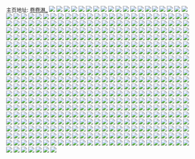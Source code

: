 主页地址: [卷卷淋_](https://weibo.com/u/6490349976) 
![](https://wx4.sinaimg.cn/mw2000/0075eQw8ly1gm07zlv40dj30u00u0487.jpg) 
![](https://wx4.sinaimg.cn/mw2000/0075eQw8ly1gm07zmmxksj30u00u0ajd.jpg) 
![](https://wx4.sinaimg.cn/mw2000/0075eQw8ly1gm07zjwvaoj30u00u0k1o.jpg) 
![](https://wx4.sinaimg.cn/mw2000/0075eQw8ly1gm07zmvyc9j30u00u0do7.jpg) 
![](https://wx4.sinaimg.cn/mw2000/0075eQw8ly1glyb7xv4g9j30u0140wto.jpg) 
![](https://wx4.sinaimg.cn/mw2000/0075eQw8ly1glyb834u6uj30u0140tnz.jpg) 
![](https://wx4.sinaimg.cn/mw2000/0075eQw8ly1glybigm0orj30u013y7h2.jpg) 
![](https://wx4.sinaimg.cn/mw2000/0075eQw8ly1glybichwh3j30u013y4bd.jpg) 
![](https://wx4.sinaimg.cn/mw2000/0075eQw8ly1glwynaid3cj30u01h04d8.jpg) 
![](https://wx4.sinaimg.cn/mw2000/0075eQw8ly1glwynau9odj30u01gwal7.jpg) 
![](https://wx4.sinaimg.cn/mw2000/0075eQw8ly1glwtjjtkjwj30u00u0qez.jpg) 
![](https://wx4.sinaimg.cn/mw2000/0075eQw8ly1glwtjkd6qqj30u00u0gxp.jpg) 
![](https://wx4.sinaimg.cn/mw2000/0075eQw8ly1glwtjj0u6lj30u00u0wr7.jpg) 
![](https://wx4.sinaimg.cn/mw2000/0075eQw8ly1glwtjl5ys7j30u00u0dre.jpg) 
![](https://wx4.sinaimg.cn/mw2000/0075eQw8ly1glwtjlrfpqj30u00u0tkr.jpg) 
![](https://wx4.sinaimg.cn/mw2000/0075eQw8ly1glwtjmemomj30u00u0k3j.jpg) 
![](https://wx4.sinaimg.cn/mw2000/0075eQw8ly1glwtjn0qgbj30u00u07g6.jpg) 
![](https://wx4.sinaimg.cn/mw2000/0075eQw8ly1glwtjnofexj30u00u07h8.jpg) 
![](https://wx4.sinaimg.cn/mw2000/0075eQw8ly1glwtjo9zshj30u00u0am2.jpg) 
![](https://wx4.sinaimg.cn/mw2000/0075eQw8ly1glvch0e24aj30u10u0tjs.jpg) 
![](https://wx4.sinaimg.cn/mw2000/0075eQw8ly1glpski9wjgj30u014049v.jpg) 
![](https://wx4.sinaimg.cn/mw2000/0075eQw8ly1glpskioe4zj30u0140qeo.jpg) 
![](https://wx4.sinaimg.cn/mw2000/0075eQw8ly1glpskj0c52j30u0140gx6.jpg) 
![](https://wx4.sinaimg.cn/mw2000/0075eQw8ly1glpskk2w3lj31400u0k5i.jpg) 
![](https://wx4.sinaimg.cn/mw2000/0075eQw8ly1glpskkgs6zj31400u0tm3.jpg) 
![](https://wx4.sinaimg.cn/mw2000/0075eQw8ly1glpskkspo1j31400u0n99.jpg) 
![](https://wx4.sinaimg.cn/mw2000/0075eQw8ly1glpskje1a3j30u0140aoi.jpg) 
![](https://wx4.sinaimg.cn/mw2000/0075eQw8ly1glpskjqqzuj30u0140dqy.jpg) 
![](https://wx4.sinaimg.cn/mw2000/0075eQw8ly1glpskhyoa9j30u0140gvt.jpg) 
![](https://wx4.sinaimg.cn/mw2000/0075eQw8ly1glodsc5udmj30u00u0k01.jpg) 
![](https://wx4.sinaimg.cn/mw2000/0075eQw8ly1glodscza11j30u00u0gua.jpg) 
![](https://wx4.sinaimg.cn/mw2000/0075eQw8ly1glodsdhfa0j30u00u0tic.jpg) 
![](https://wx4.sinaimg.cn/mw2000/0075eQw8ly1glodsdzckoj30u00u07fb.jpg) 
![](https://wx4.sinaimg.cn/mw2000/0075eQw8ly1glod227nqmj30u00u012p.jpg) 
![](https://wx4.sinaimg.cn/mw2000/0075eQw8ly1glod218okzj30u0140qgs.jpg) 
![](https://wx4.sinaimg.cn/mw2000/0075eQw8ly1glod24cz0qj30u01407g4.jpg) 
![](https://wx4.sinaimg.cn/mw2000/0075eQw8ly1glod25sb1aj30u01404c8.jpg) 
![](https://wx4.sinaimg.cn/mw2000/0075eQw8ly1glmevih18uj30u00u0do2.jpg) 
![](https://wx4.sinaimg.cn/mw2000/0075eQw8ly1glmeviuu8aj30u00u0jyg.jpg) 
![](https://wx4.sinaimg.cn/mw2000/0075eQw8ly1glmevj8j72j30u00u0n40.jpg) 
![](https://wx4.sinaimg.cn/mw2000/0075eQw8ly1glmqy5gsjij30u00u0dro.jpg) 
![](https://wx4.sinaimg.cn/mw2000/0075eQw8ly1glmqy5zh0fj30u00u0tkr.jpg) 
![](https://wx4.sinaimg.cn/mw2000/0075eQw8ly1glmqy6fwtej30u00u0n9p.jpg) 
![](https://wx4.sinaimg.cn/mw2000/0075eQw8ly1glmevi1bswj30u00u0jyk.jpg) 
![](https://wx4.sinaimg.cn/mw2000/0075eQw8ly1glmevlzcu6j30u00u0tjh.jpg) 
![](https://wx4.sinaimg.cn/mw2000/0075eQw8ly1glmevlgqnfj30u00u0gvu.jpg) 
![](https://wx4.sinaimg.cn/mw2000/0075eQw8ly1gllhk0nb6sj30u01arai6.jpg) 
![](https://wx4.sinaimg.cn/mw2000/0075eQw8ly1gllhk04o85j30u01fr45g.jpg) 
![](https://wx4.sinaimg.cn/mw2000/0075eQw8ly1glj45pklm2j30u00u0gxq.jpg) 
![](https://wx4.sinaimg.cn/mw2000/0075eQw8ly1glj45z822qj30u00u0am9.jpg) 
![](https://wx4.sinaimg.cn/mw2000/0075eQw8ly1glj4673b85j30u00u0tln.jpg) 
![](https://wx4.sinaimg.cn/mw2000/0075eQw8ly1glj46fxl2yj30u00u0tku.jpg) 
![](https://wx4.sinaimg.cn/mw2000/0075eQw8ly1glj45incroj30u00u0k2m.jpg) 
![](https://wx4.sinaimg.cn/mw2000/0075eQw8ly1glj46oh5zij30u00u015j.jpg) 
![](https://wx4.sinaimg.cn/mw2000/0075eQw8ly1glfjoht8w9j30u00u0k12.jpg) 
![](https://wx4.sinaimg.cn/mw2000/0075eQw8ly1glfjoi666ej30u00u0thi.jpg) 
![](https://wx4.sinaimg.cn/mw2000/0075eQw8ly1glfjohh9rvj30u00u07ch.jpg) 
![](https://wx4.sinaimg.cn/mw2000/0075eQw8ly1glfjom39cpj30u01hcwou.jpg) 
![](https://wx4.sinaimg.cn/mw2000/0075eQw8ly1glemimbmumj30u013z48u.jpg) 
![](https://wx4.sinaimg.cn/mw2000/0075eQw8ly1glemiogpudj30u0141gwt.jpg) 
![](https://wx4.sinaimg.cn/mw2000/0075eQw8ly1gleminjb0ij30u0140qe7.jpg) 
![](https://wx4.sinaimg.cn/mw2000/0075eQw8ly1glemiptitwj30u0140gxf.jpg) 
![](https://wx4.sinaimg.cn/mw2000/0075eQw8ly1glemirvaqkj30u00u0n60.jpg) 
![](https://wx4.sinaimg.cn/mw2000/0075eQw8ly1glemiqfxrij30u0140gy4.jpg) 
![](https://wx4.sinaimg.cn/mw2000/0075eQw8ly1glemip2zqnj30u0140drz.jpg) 
![](https://wx4.sinaimg.cn/mw2000/0075eQw8ly1glemisgkdkj30u0140n9j.jpg) 
![](https://wx4.sinaimg.cn/mw2000/0075eQw8ly1glemiqz470j30u0140tkg.jpg) 
![](https://wx4.sinaimg.cn/mw2000/0075eQw8ly1glecewskxrj30u0140gpp.jpg) 
![](https://wx4.sinaimg.cn/mw2000/0075eQw8ly1gldeh3xsavj30u00u0wij.jpg) 
![](https://wx4.sinaimg.cn/mw2000/0075eQw8ly1glc86l1qxej30u00u0wjg.jpg) 
![](https://wx4.sinaimg.cn/mw2000/0075eQw8ly1glc86kpr7lj30u01407e1.jpg) 
![](https://wx4.sinaimg.cn/mw2000/0075eQw8ly1glc86lg23mj30u0140woi.jpg) 
![](https://wx4.sinaimg.cn/mw2000/0075eQw8ly1glc86m7yetj30u0140alf.jpg) 
![](https://wx4.sinaimg.cn/mw2000/0075eQw8ly1gl8tt95ohlj30u0140anu.jpg) 
![](https://wx4.sinaimg.cn/mw2000/0075eQw8ly1gl8tt9sgyhj30u0140du2.jpg) 
![](https://wx4.sinaimg.cn/mw2000/0075eQw8ly1gl8ttafsm0j30u0140tn9.jpg) 
![](https://wx4.sinaimg.cn/mw2000/0075eQw8ly1gl8ttb2qowj30u01417iw.jpg) 
![](https://wx4.sinaimg.cn/mw2000/0075eQw8ly1gl8ttbn5jnj30u0140nb2.jpg) 
![](https://wx4.sinaimg.cn/mw2000/0075eQw8ly1gl8ttc7radj30u0140du3.jpg) 
![](https://wx4.sinaimg.cn/mw2000/0075eQw8ly1gl8ttcqakdj30u0140duh.jpg) 
![](https://wx4.sinaimg.cn/mw2000/0075eQw8ly1gl8tt8al8pj30u0140qiv.jpg) 
![](https://wx4.sinaimg.cn/mw2000/0075eQw8ly1gl8ttdlq20j30u0140tog.jpg) 
![](https://wx4.sinaimg.cn/mw2000/0075eQw8ly1gl8guskmkvj30u0140gw7.jpg) 
![](https://wx4.sinaimg.cn/mw2000/0075eQw8ly1gl8gurhuy7j30u0140ti3.jpg) 
![](https://wx4.sinaimg.cn/mw2000/0075eQw8ly1gl8gusv5rtj30u0140k4q.jpg) 
![](https://wx4.sinaimg.cn/mw2000/0075eQw8ly1gl8gut65uuj30u0140qfb.jpg) 
![](https://wx4.sinaimg.cn/mw2000/0075eQw8ly1gl6gluj6b6j32c0340b2h.jpg) 
![](https://wx4.sinaimg.cn/mw2000/0075eQw8ly1gl67oqazeej32c02c0b29.jpg) 
![](https://wx4.sinaimg.cn/mw2000/0075eQw8ly1gl67ot6fgij32c033z1ky.jpg) 
![](https://wx4.sinaimg.cn/mw2000/0075eQw8ly1gl56kqeqvwj30u00u0dl9.jpg) 
![](https://wx4.sinaimg.cn/mw2000/0075eQw8ly1gl56kqnlb4j30u00u043w.jpg) 
![](https://wx4.sinaimg.cn/mw2000/0075eQw8ly1gl56kqz4l3j30u00u0jwq.jpg) 
![](https://wx4.sinaimg.cn/mw2000/0075eQw8ly1gl56kq37euj30u00u00y3.jpg) 
![](https://wx4.sinaimg.cn/mw2000/0075eQw8ly1gl475hn7cfj30u00u0gvz.jpg) 
![](https://wx4.sinaimg.cn/mw2000/0075eQw8ly1gl475j2g1ej30u00u0qcr.jpg) 
![](https://wx4.sinaimg.cn/mw2000/0075eQw8ly1gl4772py5sj30um0tywmk.jpg) 
![](https://wx4.sinaimg.cn/mw2000/0075eQw8ly1gl47736kh9j30u80u0wms.jpg) 
![](https://wx4.sinaimg.cn/mw2000/0075eQw8ly1gl3y6q2wq3j30u00u0gsn.jpg) 
![](https://wx4.sinaimg.cn/mw2000/0075eQw8ly1gl3y6psfudj30u00u0ai4.jpg) 
![](https://wx4.sinaimg.cn/mw2000/0075eQw8ly1gl3y6qxe8oj30u00u0tho.jpg) 
![](https://wx4.sinaimg.cn/mw2000/0075eQw8ly1gl3y741y92j30u013z130.jpg) 
![](https://wx4.sinaimg.cn/mw2000/0075eQw8ly1gl3y6s3r8xj30u00u0qa5.jpg) 
![](https://wx4.sinaimg.cn/mw2000/0075eQw8ly1gl3y8bld3cj30u0140ai1.jpg) 
![](https://wx4.sinaimg.cn/mw2000/0075eQw8ly1gl3y6th3i5j30u00u0thk.jpg) 
![](https://wx4.sinaimg.cn/mw2000/0075eQw8ly1gl3y6sjlv3j30u00u0agy.jpg) 
![](https://wx4.sinaimg.cn/mw2000/0075eQw8ly1gl477x3apwj30u00u0gr5.jpg) 
![](https://wx4.sinaimg.cn/mw2000/0075eQw8ly1gl3u7hzm5yj30u00u0dno.jpg) 
![](https://wx4.sinaimg.cn/mw2000/0075eQw8ly1gl3u7gk2izj30u00u0gvn.jpg) 
![](https://wx4.sinaimg.cn/mw2000/0075eQw8ly1gl3u7jul8cj30u00u0wma.jpg) 
![](https://wx4.sinaimg.cn/mw2000/0075eQw8ly1gl3u7m5oqdj30u014015j.jpg) 
![](https://wx4.sinaimg.cn/mw2000/0075eQw8ly1gl2rcv6ipmj30u00u0qad.jpg) 
![](https://wx4.sinaimg.cn/mw2000/0075eQw8ly1gl1wbfo5rqj30u01407if.jpg) 
![](https://wx4.sinaimg.cn/mw2000/0075eQw8ly1gl1wbmkheqj30u0140tny.jpg) 
![](https://wx4.sinaimg.cn/mw2000/0075eQw8ly1gl1wb5h4fuj30u01404du.jpg) 
![](https://wx4.sinaimg.cn/mw2000/0075eQw8ly1gl1wbvvhdxj30u0140197.jpg) 
![](https://wx4.sinaimg.cn/mw2000/0075eQw8ly1gl1pa5vx6qj30u00u0jzq.jpg) 
![](https://wx4.sinaimg.cn/mw2000/0075eQw8ly1gl0oo182p0j30u00u07cz.jpg) 
![](https://wx4.sinaimg.cn/mw2000/0075eQw8ly1gkzb3vfymwj30u00u0jxp.jpg) 
![](https://wx4.sinaimg.cn/mw2000/0075eQw8ly1gkzb3voqjej30u00u0gsi.jpg) 
![](https://wx4.sinaimg.cn/mw2000/0075eQw8ly1gkz8099f8fj30u00u0dqq.jpg) 
![](https://wx4.sinaimg.cn/mw2000/0075eQw8ly1gkzb3v4ylgj30u00u0n6w.jpg) 
![](https://wx4.sinaimg.cn/mw2000/0075eQw8ly1gkzb3x44uuj30u014013k.jpg) 
![](https://wx4.sinaimg.cn/mw2000/0075eQw8ly1gkzb3wa8vej30u00u0n5s.jpg) 
![](https://wx4.sinaimg.cn/mw2000/0075eQw8ly1gkyfkz1o2jj30u00u0gwe.jpg) 
![](https://wx4.sinaimg.cn/mw2000/0075eQw8ly1gkyfl0arbrj30u00u0qcc.jpg) 
![](https://wx4.sinaimg.cn/mw2000/0075eQw8ly1gkyfl2a481j30u00u0123.jpg) 
![](https://wx4.sinaimg.cn/mw2000/0075eQw8ly1gkyfkxork1j30u00u0k2v.jpg) 
![](https://wx4.sinaimg.cn/mw2000/0075eQw8ly1gkyfl4t6oij30u00u0drm.jpg) 
![](https://wx4.sinaimg.cn/mw2000/0075eQw8ly1gkyfl7khz3j30u00u0tja.jpg) 
![](https://wx4.sinaimg.cn/mw2000/0075eQw8ly1gkyi9eul6wj30u0140gwc.jpg) 
![](https://wx4.sinaimg.cn/mw2000/0075eQw8ly1gkyflaxkelj30u00u0wno.jpg) 
![](https://wx4.sinaimg.cn/mw2000/0075eQw8ly1gkyi9hl072j30u00u0n4u.jpg) 
![](https://wx4.sinaimg.cn/mw2000/0075eQw8ly1gkvsy5or8rj30u00u0gwb.jpg) 
![](https://wx4.sinaimg.cn/mw2000/0075eQw8ly1gkvsy67dqej30u00u0gu0.jpg) 
![](https://wx4.sinaimg.cn/mw2000/0075eQw8ly1gkvsy6tfk1j30u00u07cg.jpg) 
![](https://wx4.sinaimg.cn/mw2000/0075eQw8ly1gkvsy7ji9zj30u00u010y.jpg) 
![](https://wx4.sinaimg.cn/mw2000/0075eQw8ly1gkti4mcjy6j30u0140jz7.jpg) 
![](https://wx4.sinaimg.cn/mw2000/0075eQw8ly1gkti4lv8ojj30u0140qb6.jpg) 
![](https://wx4.sinaimg.cn/mw2000/0075eQw8ly1gkti4mv778j30u0140ai2.jpg) 
![](https://wx4.sinaimg.cn/mw2000/0075eQw8ly1gkti4nvwuwj30u0140dqa.jpg) 
![](https://wx4.sinaimg.cn/mw2000/0075eQw8ly1gkti5q2jvlj30u00u0124.jpg) 
![](https://wx4.sinaimg.cn/mw2000/0075eQw8ly1gkti4oeio7j30u0140dpg.jpg) 
![](https://wx4.sinaimg.cn/mw2000/0075eQw8ly1gkti51bizmj30u0140dpo.jpg) 
![](https://wx4.sinaimg.cn/mw2000/0075eQw8ly1gkti4q00xmj30u0140129.jpg) 
![](https://wx4.sinaimg.cn/mw2000/0075eQw8ly1gkti4qm8z6j30u014048e.jpg) 
![](https://wx4.sinaimg.cn/mw2000/0075eQw8ly1gksjx8exqij30u00u0aiv.jpg) 
![](https://wx4.sinaimg.cn/mw2000/0075eQw8ly1gksjwbg3w9j30u0140qej.jpg) 
![](https://wx4.sinaimg.cn/mw2000/0075eQw8ly1gksjtfanw3j30u00u012g.jpg) 
![](https://wx4.sinaimg.cn/mw2000/0075eQw8ly1gksju6zoinj30u0140alq.jpg) 
![](https://wx4.sinaimg.cn/mw2000/0075eQw8ly1gksju79kmfj30u01407ey.jpg) 
![](https://wx4.sinaimg.cn/mw2000/0075eQw8ly1gksjt8ovjgj30u0141dpd.jpg) 
![](https://wx4.sinaimg.cn/mw2000/0075eQw8ly1gksjvshvpcj30u0140qcx.jpg) 
![](https://wx4.sinaimg.cn/mw2000/0075eQw8ly1gksjvthy6nj30u0140ajq.jpg) 
![](https://wx4.sinaimg.cn/mw2000/0075eQw8ly1gksjvu24kyj30u014047a.jpg) 
![](https://wx4.sinaimg.cn/mw2000/0075eQw8ly1gkrd66ubsfj30u00u048n.jpg) 
![](https://wx4.sinaimg.cn/mw2000/0075eQw8ly1gkrd6785o7j30u00u0qd1.jpg) 
![](https://wx4.sinaimg.cn/mw2000/0075eQw8ly1gkrd67v5umj30u00u0do2.jpg) 
![](https://wx4.sinaimg.cn/mw2000/0075eQw8ly1gkrd6897l2j30u00u0471.jpg) 
![](https://wx4.sinaimg.cn/mw2000/0075eQw8ly1gkrd6tuzpoj30u00u0thh.jpg) 
![](https://wx4.sinaimg.cn/mw2000/0075eQw8ly1gkrd68q02cj30u00u0dmj.jpg) 
![](https://wx4.sinaimg.cn/mw2000/0075eQw8ly1gkrd66c1orj30u00u07bi.jpg) 
![](https://wx4.sinaimg.cn/mw2000/0075eQw8ly1gkrd695pt3j30u00u0dn9.jpg) 
![](https://wx4.sinaimg.cn/mw2000/0075eQw8ly1gkrd69jlxbj30tz0u07at.jpg) 
![](https://wx4.sinaimg.cn/mw2000/0075eQw8ly1gklejkaim4j30u00u0thu.jpg) 
![](https://wx4.sinaimg.cn/mw2000/0075eQw8ly1gklejla7eaj30u00u0thd.jpg) 
![](https://wx4.sinaimg.cn/mw2000/0075eQw8ly1gklejkv2amj30u00u046e.jpg) 
![](https://wx4.sinaimg.cn/mw2000/0075eQw8ly1gki1g9afbfj30u00u012v.jpg) 
![](https://wx4.sinaimg.cn/mw2000/0075eQw8ly1gki1g9s9cgj30u00u0dq4.jpg) 
![](https://wx4.sinaimg.cn/mw2000/0075eQw8ly1gki1ga53lfj30u00u07dq.jpg) 
![](https://wx4.sinaimg.cn/mw2000/0075eQw8ly1gki1gbsjoej30u00u0tkn.jpg) 
![](https://wx4.sinaimg.cn/mw2000/0075eQw8ly1gki1gah30aj30u00u0jze.jpg) 
![](https://wx4.sinaimg.cn/mw2000/0075eQw8ly1gki1gbg0yfj30u00u07ij.jpg) 
![](https://wx4.sinaimg.cn/mw2000/0075eQw8ly1gki1gazf9rj30u00u0n4e.jpg) 
![](https://wx4.sinaimg.cn/mw2000/0075eQw8ly1gki1gc72ibj30u00u0ail.jpg) 
![](https://wx4.sinaimg.cn/mw2000/0075eQw8ly1gki1hkpl7hj30u00u1qgx.jpg) 
![](https://wx4.sinaimg.cn/mw2000/0075eQw8ly1gkb79079tqj30u00u1gue.jpg) 
![](https://wx4.sinaimg.cn/mw2000/0075eQw8ly1gkb790oezij30u00u0aht.jpg) 
![](https://wx4.sinaimg.cn/mw2000/0075eQw8ly1gkb790x6nxj30u00u0af4.jpg) 
![](https://wx4.sinaimg.cn/mw2000/0075eQw8ly1gkb7920yi6j30u00u0thv.jpg) 
![](https://wx4.sinaimg.cn/mw2000/0075eQw8ly1gkb78zxgvej30u00u0gw5.jpg) 
![](https://wx4.sinaimg.cn/mw2000/0075eQw8ly1gkb7929evaj30u00u0k0f.jpg) 
![](https://wx4.sinaimg.cn/mw2000/0075eQw8ly1gkb7919icaj30u00u0n6b.jpg) 
![](https://wx4.sinaimg.cn/mw2000/0075eQw8ly1gkb791i1x5j30u00u0gqz.jpg) 
![](https://wx4.sinaimg.cn/mw2000/0075eQw8ly1gkb791q2m2j30u00u0thd.jpg) 
![](https://wx4.sinaimg.cn/mw2000/0075eQw8ly1gk9zyxle34j30u01407ie.jpg) 
![](https://wx4.sinaimg.cn/mw2000/0075eQw8ly1gk9zyyu4qdj30u0140ao2.jpg) 
![](https://wx4.sinaimg.cn/mw2000/0075eQw8ly1gk9zyyi6asj30u0140k5t.jpg) 
![](https://wx4.sinaimg.cn/mw2000/0075eQw8ly1gk9zyzuirwj30u0140qii.jpg) 
![](https://wx4.sinaimg.cn/mw2000/0075eQw8ly1gk9zyx36elj30u0140ap4.jpg) 
![](https://wx4.sinaimg.cn/mw2000/0075eQw8ly1gk9zz0orb3j30u0140h0v.jpg) 
![](https://wx4.sinaimg.cn/mw2000/0075eQw8ly1gk9zz16vl3j30u014018r.jpg) 
![](https://wx4.sinaimg.cn/mw2000/0075eQw8ly1gk9zz8zq42j30u00u0n6j.jpg) 
![](https://wx4.sinaimg.cn/mw2000/0075eQw8ly1gk9zz1htwpj30u0140ncy.jpg) 
![](https://wx4.sinaimg.cn/mw2000/0075eQw8ly1gk8u3d65dmj30u0140160.jpg) 
![](https://wx4.sinaimg.cn/mw2000/0075eQw8ly1gk8u38wm6dj30u0140k59.jpg) 
![](https://wx4.sinaimg.cn/mw2000/0075eQw8ly1gk8u3i51r0j30u0140amv.jpg) 
![](https://wx4.sinaimg.cn/mw2000/0075eQw8ly1gk8u3lt3vnj30u0140k3n.jpg) 
![](https://wx4.sinaimg.cn/mw2000/0075eQw8ly1gk8u358njkj30u0140wqs.jpg) 
![](https://wx4.sinaimg.cn/mw2000/0075eQw8ly1gk8u3r05uyj30u0140n9f.jpg) 
![](https://wx4.sinaimg.cn/mw2000/0075eQw8ly1gk7tcxm3jfj30u00u0wmj.jpg) 
![](https://wx4.sinaimg.cn/mw2000/0075eQw8ly1gk7h7f877vj30u00u0wnw.jpg) 
![](https://wx4.sinaimg.cn/mw2000/0075eQw8ly1gk7h7n2u1ej30u00u0120.jpg) 
![](https://wx4.sinaimg.cn/mw2000/0075eQw8ly1gk7h7vma17j30u00u0n6h.jpg) 
![](https://wx4.sinaimg.cn/mw2000/0075eQw8ly1gk7h812h42j30u00u0gur.jpg) 
![](https://wx4.sinaimg.cn/mw2000/0075eQw8ly1gk7h77pcjij30u00u07dd.jpg) 
![](https://wx4.sinaimg.cn/mw2000/0075eQw8ly1gk7h8hdqj3j30u00u0al0.jpg) 
![](https://wx4.sinaimg.cn/mw2000/0075eQw8ly1gk7h86w7fjj30u00u0k0q.jpg) 
![](https://wx4.sinaimg.cn/mw2000/0075eQw8ly1gk7h8n7wk6j30u00u0wni.jpg) 
![](https://wx4.sinaimg.cn/mw2000/0075eQw8ly1gk7h8ree9hj30u00u0qcb.jpg) 
![](https://wx4.sinaimg.cn/mw2000/0075eQw8ly1gk6jkyvm1dj30u0140n65.jpg) 
![](https://wx4.sinaimg.cn/mw2000/0075eQw8ly1gk6jkzd44kj30u0140dpm.jpg) 
![](https://wx4.sinaimg.cn/mw2000/0075eQw8ly1gk6jkzt1owj30u0140n5w.jpg) 
![](https://wx4.sinaimg.cn/mw2000/0075eQw8ly1gk6jkxc9owj30u00u0n4b.jpg) 
![](https://wx4.sinaimg.cn/mw2000/0075eQw8ly1gk6jkye497j30u00u07ds.jpg) 
![](https://wx4.sinaimg.cn/mw2000/0075eQw8ly1gk6jkwscrlj30u00u0gvo.jpg) 
![](https://wx4.sinaimg.cn/mw2000/0075eQw8ly1gk6jkxz3n5j30u00u0k1e.jpg) 
![](https://wx4.sinaimg.cn/mw2000/0075eQw8ly1gk6jl14n9aj30u00u0qcl.jpg) 
![](https://wx4.sinaimg.cn/mw2000/0075eQw8ly1gk6jl1m1aej30u00u0n6e.jpg) 
![](https://wx4.sinaimg.cn/mw2000/0075eQw8ly1gk44l28wccj30u00u0n7k.jpg) 
![](https://wx4.sinaimg.cn/mw2000/0075eQw8ly1gk44lgp9gaj30u00u0131.jpg) 
![](https://wx4.sinaimg.cn/mw2000/0075eQw8ly1gk44l8fgdhj30u00u0489.jpg) 
![](https://wx4.sinaimg.cn/mw2000/0075eQw8ly1gk44lwcnfkj30u00u0dqm.jpg) 
![](https://wx4.sinaimg.cn/mw2000/0075eQw8ly1gk44lo30xwj30u00u0tip.jpg) 
![](https://wx4.sinaimg.cn/mw2000/0075eQw8ly1gk44m4t4gcj30u00u0akt.jpg) 
![](https://wx4.sinaimg.cn/mw2000/0075eQw8ly1gk2yzrr60sj30u0140aka.jpg) 
![](https://wx4.sinaimg.cn/mw2000/0075eQw8ly1gk2yztskv8j30u0103tir.jpg) 
![](https://wx4.sinaimg.cn/mw2000/0075eQw8ly1gk2yzqq5qzj30u00zr7do.jpg) 
![](https://wx4.sinaimg.cn/mw2000/0075eQw8ly1gk2yzusox8j30u00xvn6p.jpg) 
![](https://wx4.sinaimg.cn/mw2000/0075eQw8ly1gk2yzvl432j30u0102n6r.jpg) 
![](https://wx4.sinaimg.cn/mw2000/0075eQw8ly1gk2yzwlu99j30u014013v.jpg) 
![](https://wx4.sinaimg.cn/mw2000/0075eQw8ly1gk2ki6sgmmj30u50u048g.jpg) 
![](https://wx4.sinaimg.cn/mw2000/0075eQw8ly1gk2ki9bu2yj30u00u0doc.jpg) 
![](https://wx4.sinaimg.cn/mw2000/0075eQw8ly1gk2kibwstfj30u00u047a.jpg) 
![](https://wx4.sinaimg.cn/mw2000/0075eQw8ly1gk2kihwq3gj30u00u0qbn.jpg) 
![](https://wx4.sinaimg.cn/mw2000/0075eQw8ly1gk2kimtsb7j30u00u0tgq.jpg) 
![](https://wx4.sinaimg.cn/mw2000/0075eQw8ly1gk2khxaoy2j30u00u0n5y.jpg) 
![](https://wx4.sinaimg.cn/mw2000/0075eQw8ly1gk2kiui928j30u00u07bp.jpg) 
![](https://wx4.sinaimg.cn/mw2000/0075eQw8ly1gk2kj9tz28j30u00u0qc7.jpg) 
![](https://wx4.sinaimg.cn/mw2000/0075eQw8ly1gk2kjd41m0j30u00u0gu1.jpg) 
![](https://wx4.sinaimg.cn/mw2000/0075eQw8ly1gjy3fwpeyrj30u00u0aim.jpg) 
![](https://wx4.sinaimg.cn/mw2000/0075eQw8ly1gjy3fxat1vj30u00u0guh.jpg) 
![](https://wx4.sinaimg.cn/mw2000/0075eQw8ly1gjy3fyi2hpj30u00u0ajl.jpg) 
![](https://wx4.sinaimg.cn/mw2000/0075eQw8ly1gjy3fvzcbdj30u00u07d1.jpg) 
![](https://wx4.sinaimg.cn/mw2000/0075eQw8ly1gjur6m72egj30u0140tkb.jpg) 
![](https://wx4.sinaimg.cn/mw2000/0075eQw8ly1gjur6mpivnj30u0140n8s.jpg) 
![](https://wx4.sinaimg.cn/mw2000/0075eQw8ly1gjur6nun5ej30u0140n8s.jpg) 
![](https://wx4.sinaimg.cn/mw2000/0075eQw8ly1gjur6o32fpj30u0140gze.jpg) 
![](https://wx4.sinaimg.cn/mw2000/0075eQw8ly1gjur6pm8vmj30u00u0qel.jpg) 
![](https://wx4.sinaimg.cn/mw2000/0075eQw8ly1gjur6oh1d4j30u0140wtw.jpg) 
![](https://wx4.sinaimg.cn/mw2000/0075eQw8ly1gjur6optekj30u01404an.jpg) 
![](https://wx4.sinaimg.cn/mw2000/0075eQw8ly1gjur6p0lv9j30u0140qed.jpg) 
![](https://wx4.sinaimg.cn/mw2000/0075eQw8ly1gjur6p9jacj30u0140dql.jpg) 
![](https://wx4.sinaimg.cn/mw2000/0075eQw8ly1gjtwzoj724j30u01bcgqy.jpg) 
![](https://wx4.sinaimg.cn/mw2000/0075eQw8ly1gjtwznuhs3j30u017hag5.jpg) 
![](https://wx4.sinaimg.cn/mw2000/0075eQw8ly1gjlrtmzrumj30u00u0wq2.jpg) 
![](https://wx4.sinaimg.cn/mw2000/0075eQw8ly1gji9j1b4qsj30u00u0k2w.jpg) 
![](https://wx4.sinaimg.cn/mw2000/0075eQw8ly1gji9j2ihfzj30u00u0dqx.jpg) 
![](https://wx4.sinaimg.cn/mw2000/0075eQw8ly1gji9j1q7ukj30u00u0ajn.jpg) 
![](https://wx4.sinaimg.cn/mw2000/0075eQw8ly1gji9j260mbj30u00u0118.jpg) 
![](https://wx4.sinaimg.cn/mw2000/0075eQw8ly1gji9j32n4sj30u00u0tjm.jpg) 
![](https://wx4.sinaimg.cn/mw2000/0075eQw8ly1gji9j0x60zj30u00u0tkv.jpg) 
![](https://wx4.sinaimg.cn/mw2000/0075eQw8ly1gji9j3gpwvj30u00u07ej.jpg) 
![](https://wx4.sinaimg.cn/mw2000/0075eQw8ly1gji9j41qs7j30u00u0qd8.jpg) 
![](https://wx4.sinaimg.cn/mw2000/0075eQw8ly1gji9k5zd79j30u00u0tko.jpg) 
![](https://wx4.sinaimg.cn/mw2000/0075eQw8ly1gjdakzc0paj30u00u0gx2.jpg) 
![](https://wx4.sinaimg.cn/mw2000/0075eQw8ly1gjdal0lhlwj30u00u0qdw.jpg) 
![](https://wx4.sinaimg.cn/mw2000/0075eQw8ly1gjdakxy6lqj30u00u0qcj.jpg) 
![](https://wx4.sinaimg.cn/mw2000/0075eQw8ly1gjdal17n8oj30u00u0afy.jpg) 
![](https://wx4.sinaimg.cn/mw2000/0075eQw8ly1gjci7smfuij30uj0u0wvr.jpg) 
![](https://wx4.sinaimg.cn/mw2000/0075eQw8ly1gjci78cdhfj30u00u6wud.jpg) 
![](https://wx4.sinaimg.cn/mw2000/0075eQw8ly1gjci71hqorj30u00u019p.jpg) 
![](https://wx4.sinaimg.cn/mw2000/0075eQw8ly1gj8sqebgbsj30u00u0wl5.jpg) 
![](https://wx4.sinaimg.cn/mw2000/0075eQw8ly1gj8sqelg15j30u00u07b0.jpg) 
![](https://wx4.sinaimg.cn/mw2000/0075eQw8ly1gj8sqetwrjj30u00u0ah1.jpg) 
![](https://wx4.sinaimg.cn/mw2000/0075eQw8ly1gj8sqg98gcj30u00u07bv.jpg) 
![](https://wx4.sinaimg.cn/mw2000/0075eQw8ly1gj8sqialfsj30u00u0wlx.jpg) 
![](https://wx4.sinaimg.cn/mw2000/0075eQw8ly1gj8sqgkrbvj30u00u0n41.jpg) 
![](https://wx4.sinaimg.cn/mw2000/0075eQw8ly1gj8sqh48glj30u00u00z4.jpg) 
![](https://wx4.sinaimg.cn/mw2000/0075eQw8ly1gj8sqhf0q9j30u00u0jys.jpg) 
![](https://wx4.sinaimg.cn/mw2000/0075eQw8ly1gj8sqi1syuj30u00u00zp.jpg) 
![](https://wx4.sinaimg.cn/mw2000/0075eQw8ly1gj6fxymzvaj30u00u04bb.jpg) 
![](https://wx4.sinaimg.cn/mw2000/0075eQw8ly1gix40d3p2oj30yi0l6mzq.jpg) 
![](https://wx4.sinaimg.cn/mw2000/0075eQw8ly1gix40cmbktj30u00u0k24.jpg) 
![](https://wx4.sinaimg.cn/mw2000/0075eQw8ly1gix40dk5sij30u00u07cz.jpg) 
![](https://wx4.sinaimg.cn/mw2000/0075eQw8ly1gix40e75pcj30u00u0ahb.jpg) 
![](https://wx4.sinaimg.cn/mw2000/0075eQw8ly1gix40f12ncj30u00u0agk.jpg) 
![](https://wx4.sinaimg.cn/mw2000/0075eQw8ly1gix40fm7rlj30u00u00zd.jpg) 
![](https://wx4.sinaimg.cn/mw2000/0075eQw8ly1gitxiqif5rj30u00u0k3d.jpg) 
![](https://wx4.sinaimg.cn/mw2000/0075eQw8ly1gitxir0gs8j30u00u04as.jpg) 
![](https://wx4.sinaimg.cn/mw2000/0075eQw8ly1gitxir9x1qj30u00u0k40.jpg) 
![](https://wx4.sinaimg.cn/mw2000/0075eQw8ly1gitxirl3csj30u00u0amt.jpg) 
![](https://wx4.sinaimg.cn/mw2000/0075eQw8ly1gitxipzmv0j30u00u0amn.jpg) 
![](https://wx4.sinaimg.cn/mw2000/0075eQw8ly1gitxirxt92j30u00u04bf.jpg) 
![](https://wx4.sinaimg.cn/mw2000/0075eQw8ly1gii83x8chcj30u00u0ako.jpg) 
![](https://wx4.sinaimg.cn/mw2000/0075eQw8ly1gii846lmyxj30u00u04a6.jpg) 
![](https://wx4.sinaimg.cn/mw2000/0075eQw8ly1gii84dxbzxj30u00u04ao.jpg) 
![](https://wx4.sinaimg.cn/mw2000/0075eQw8ly1gii83ljojcj30u00u0k1e.jpg) 
![](https://wx4.sinaimg.cn/mw2000/0075eQw8ly1giesoz8du4j30u00u0jxa.jpg) 
![](https://wx4.sinaimg.cn/mw2000/0075eQw8ly1giesoznkqej30u00u0wkb.jpg) 
![](https://wx4.sinaimg.cn/mw2000/0075eQw8ly1giesp0funaj30u00u07a0.jpg) 
![](https://wx4.sinaimg.cn/mw2000/0075eQw8ly1giesp179yej30u00u0afl.jpg) 
![](https://wx4.sinaimg.cn/mw2000/0075eQw8ly1giesp1q2h7j30u00u0n3r.jpg) 
![](https://wx4.sinaimg.cn/mw2000/0075eQw8ly1giesoysykij30u00u0wky.jpg) 
![](https://wx4.sinaimg.cn/mw2000/0075eQw8ly1gibhq5p6i3j30u00u0dmu.jpg) 
![](https://wx4.sinaimg.cn/mw2000/0075eQw8ly1giaby8p86ij30rs1jkql8.jpg) 
![](https://wx4.sinaimg.cn/mw2000/0075eQw8ly1giaby945bsj30rs1jkndq.jpg) 
![](https://wx4.sinaimg.cn/mw2000/0075eQw8ly1giaby9km4vj30rs1jk1dh.jpg) 
![](https://wx4.sinaimg.cn/mw2000/0075eQw8ly1giaby6v9w7j30rs1jk19o.jpg) 
![](https://wx4.sinaimg.cn/mw2000/0075eQw8ly1gi938yxqxvj30u0140ncw.jpg) 
![](https://wx4.sinaimg.cn/mw2000/0075eQw8ly1gi938zt9mfj30u0140k7x.jpg) 
![](https://wx4.sinaimg.cn/mw2000/0075eQw8ly1gi9390swebj30u0140qi2.jpg) 
![](https://wx4.sinaimg.cn/mw2000/0075eQw8ly1gi9391gtccj30u0140qkx.jpg) 
![](https://wx4.sinaimg.cn/mw2000/0075eQw8ly1gi93922oarj30u0140h2v.jpg) 
![](https://wx4.sinaimg.cn/mw2000/0075eQw8ly1gi9392paeqj30u01417ky.jpg) 
![](https://wx4.sinaimg.cn/mw2000/0075eQw8ly1gi9393dwb9j30u0140k8n.jpg) 
![](https://wx4.sinaimg.cn/mw2000/0075eQw8ly1gi939406hhj30u0140gzu.jpg) 
![](https://wx4.sinaimg.cn/mw2000/0075eQw8ly1gi938xzomgj30u0140qke.jpg) 
![](https://wx4.sinaimg.cn/mw2000/0075eQw8ly1gi8nfadipjj30u00u011h.jpg) 
![](https://wx4.sinaimg.cn/mw2000/0075eQw8ly1gi8nf6lsr0j30u00u0ajh.jpg) 
![](https://wx4.sinaimg.cn/mw2000/0075eQw8ly1gi8nfhw16vj30u00u0gva.jpg) 
![](https://wx4.sinaimg.cn/mw2000/0075eQw8ly1gi6ymjgy29j30u00u07bo.jpg) 
![](https://wx4.sinaimg.cn/mw2000/0075eQw8ly1gi6ym7u0yyj30u00u0gtg.jpg) 
![](https://wx4.sinaimg.cn/mw2000/0075eQw8ly1gi6yma4ze6j30u00u0qa6.jpg) 
![](https://wx4.sinaimg.cn/mw2000/0075eQw8ly1gi6yna2l7fj30u00u0ak7.jpg) 
![](https://wx4.sinaimg.cn/mw2000/0075eQw8ly1gi6ymqs9ckj30u00u04a8.jpg) 
![](https://wx4.sinaimg.cn/mw2000/0075eQw8ly1gi6yncyp1oj30u00u0gv2.jpg) 
![](https://wx4.sinaimg.cn/mw2000/0075eQw8ly1gi6ymejs4dj30u00u0n3k.jpg) 
![](https://wx4.sinaimg.cn/mw2000/0075eQw8ly1gi6ymcaiclj30u00u0n3v.jpg) 
![](https://wx4.sinaimg.cn/mw2000/0075eQw8ly1gi6ymgy1xyj30u00u0107.jpg) 
![](https://wx4.sinaimg.cn/mw2000/0075eQw8ly1gi5g80c4kwj30u00u0qar.jpg) 
![](https://wx4.sinaimg.cn/mw2000/0075eQw8ly1gi5g80ngvjj30u00u046b.jpg) 
![](https://wx4.sinaimg.cn/mw2000/0075eQw8ly1gi5g80w4lvj30u00u0jze.jpg) 
![](https://wx4.sinaimg.cn/mw2000/0075eQw8ly1gi5g7zmsfvj30u01407fe.jpg) 
![](https://wx4.sinaimg.cn/mw2000/0075eQw8ly1gi45nh5xkqj30u10zkakd.jpg) 
![](https://wx4.sinaimg.cn/mw2000/0075eQw8ly1gi45ngiyljj30u111ogwb.jpg) 
![](https://wx4.sinaimg.cn/mw2000/0075eQw8ly1gi428ubx2sj30u01407ew.jpg) 
![](https://wx4.sinaimg.cn/mw2000/0075eQw8ly1gi428uu0zyj30u0140dpv.jpg) 
![](https://wx4.sinaimg.cn/mw2000/0075eQw8ly1gi428vrniij30u0140thv.jpg) 
![](https://wx4.sinaimg.cn/mw2000/0075eQw8ly1gi428w804gj30u0140k0g.jpg) 
![](https://wx4.sinaimg.cn/mw2000/0075eQw8ly1gi428wquokj30u00u0gsu.jpg) 
![](https://wx4.sinaimg.cn/mw2000/0075eQw8ly1gi428txy32j30u00u0109.jpg) 
![](https://wx4.sinaimg.cn/mw2000/0075eQw8ly1gi428x3acrj30u014012p.jpg) 
![](https://wx4.sinaimg.cn/mw2000/0075eQw8ly1gi428xyf04j30u0140wny.jpg) 
![](https://wx4.sinaimg.cn/mw2000/0075eQw8ly1gi428ygi64j30u014011r.jpg) 
![](https://wx4.sinaimg.cn/mw2000/0075eQw8ly1gi1z9e2y40j30u00u0tfi.jpg) 
![](https://wx4.sinaimg.cn/mw2000/0075eQw8ly1gi1z9ec6vhj30u00u0teu.jpg) 
![](https://wx4.sinaimg.cn/mw2000/0075eQw8ly1gi1z9eolc4j30u00u0dln.jpg) 
![](https://wx4.sinaimg.cn/mw2000/0075eQw8ly1gi1z9exj5lj30u00u00yh.jpg) 
![](https://wx4.sinaimg.cn/mw2000/0075eQw8ly1gi1z9dtdabj30u00u0ag9.jpg) 
![](https://wx4.sinaimg.cn/mw2000/0075eQw8ly1gi1z9ffr8qj30u00u0q8v.jpg) 
![](https://wx4.sinaimg.cn/mw2000/0075eQw8ly1gi13ci6mmhj30u00u0qaq.jpg) 
![](https://wx4.sinaimg.cn/mw2000/0075eQw8ly1gi13cin4jmj30u00u00zu.jpg) 
![](https://wx4.sinaimg.cn/mw2000/0075eQw8ly1gi13chtwb9j30u014012r.jpg) 
![](https://wx4.sinaimg.cn/mw2000/0075eQw8ly1gi13cif4ocj30u00u043e.jpg) 
![](https://wx4.sinaimg.cn/mw2000/0075eQw8ly1ghzg4dh9bqj31hc0u0tpm.jpg) 
![](https://wx4.sinaimg.cn/mw2000/0075eQw8ly1ghzg4eycmej31hc0u0h2x.jpg) 
![](https://wx4.sinaimg.cn/mw2000/0075eQw8ly1ghzg4gpk9tj31hc0u0h4l.jpg) 
![](https://wx4.sinaimg.cn/mw2000/0075eQw8ly1ghzg4hn1i7j30u00u0n6m.jpg) 
![](https://wx4.sinaimg.cn/mw2000/0075eQw8ly1ghzg4bynzcj30u00u047n.jpg) 
![](https://wx4.sinaimg.cn/mw2000/0075eQw8ly1ghzg4ikdwej30u00u0tif.jpg) 
![](https://wx4.sinaimg.cn/mw2000/0075eQw8ly1ghyj1o2vbuj30ue0u0q9b.jpg) 
![](https://wx4.sinaimg.cn/mw2000/0075eQw8ly1ghyj1obqosj30u00u0n3s.jpg) 
![](https://wx4.sinaimg.cn/mw2000/0075eQw8ly1ghyj1nr1brj30u00u0tes.jpg) 
![](https://wx4.sinaimg.cn/mw2000/0075eQw8ly1ghyj1p5tzmj30u00u0n2y.jpg) 
![](https://wx4.sinaimg.cn/mw2000/0075eQw8ly1ghyj1psuw4j30u00u0q9c.jpg) 
![](https://wx4.sinaimg.cn/mw2000/0075eQw8ly1ghyj1pz87pj30u00u0dl6.jpg) 
![](https://wx4.sinaimg.cn/mw2000/0075eQw8ly1ghxiirvlehj30u00u012i.jpg) 
![](https://wx4.sinaimg.cn/mw2000/0075eQw8ly1ghv8j725b6j30u0140n4h.jpg) 
![](https://wx4.sinaimg.cn/mw2000/0075eQw8ly1ghv8j7cgutj30u013e7da.jpg) 
![](https://wx4.sinaimg.cn/mw2000/0075eQw8ly1ghv8j7usi5j30u0140th7.jpg) 
![](https://wx4.sinaimg.cn/mw2000/0075eQw8ly1ghv8j6nznyj30u014011i.jpg) 
![](https://wx4.sinaimg.cn/mw2000/0075eQw8ly1ghod3mzc47j30u00u0dp3.jpg) 
![](https://wx4.sinaimg.cn/mw2000/0075eQw8ly1ghod3ijt0kj30u00u0wod.jpg) 
![](https://wx4.sinaimg.cn/mw2000/0075eQw8ly1ghod3nlbblj30u00u0wmj.jpg) 
![](https://wx4.sinaimg.cn/mw2000/0075eQw8ly1ghod2gbaaij30u00u04ag.jpg) 
![](https://wx4.sinaimg.cn/mw2000/0075eQw8ly1ghod3o4jxxj30u00u0tgb.jpg) 
![](https://wx4.sinaimg.cn/mw2000/0075eQw8ly1ghod3hgd1oj30u00u0k29.jpg) 
![](https://wx4.sinaimg.cn/mw2000/0075eQw8ly1ghod3otrbej30u00u048v.jpg) 
![](https://wx4.sinaimg.cn/mw2000/0075eQw8ly1ghod3k05kxj30u00u0dqv.jpg) 
![](https://wx4.sinaimg.cn/mw2000/0075eQw8ly1ghod2fced7j30u00u0jz7.jpg) 
![](https://wx4.sinaimg.cn/mw2000/0075eQw8ly1ghnvhs2pbuj31o01o0u0x.jpg) 
![](https://wx4.sinaimg.cn/mw2000/0075eQw8ly1ghn4afwa19j30u00u07ca.jpg) 
![](https://wx4.sinaimg.cn/mw2000/0075eQw8ly1ghmp68rrnnj30u00u0tl1.jpg) 
![](https://wx4.sinaimg.cn/mw2000/0075eQw8ly1ghmp68auanj30u00u07iu.jpg) 
![](https://wx4.sinaimg.cn/mw2000/0075eQw8ly1ghmp69991gj30u00u0wr5.jpg) 
![](https://wx4.sinaimg.cn/mw2000/0075eQw8ly1ghmp6a12v8j30u00u0dq5.jpg) 
![](https://wx4.sinaimg.cn/mw2000/0075eQw8ly1ghlvcvhso7j30u0130tj9.jpg) 
![](https://wx4.sinaimg.cn/mw2000/0075eQw8ly1ghlvcwemf8j30u00u0qcg.jpg) 
![](https://wx4.sinaimg.cn/mw2000/0075eQw8ly1ghlvcw3s1ej30u0140k3q.jpg) 
![](https://wx4.sinaimg.cn/mw2000/0075eQw8ly1ghlpp1e7bwj30u00u0n53.jpg) 
![](https://wx4.sinaimg.cn/mw2000/0075eQw8ly1ghliwrojl6j30u00u0wod.jpg) 
![](https://wx4.sinaimg.cn/mw2000/0075eQw8ly1ghliwry1e5j30u00u04a3.jpg) 
![](https://wx4.sinaimg.cn/mw2000/0075eQw8ly1ghliwrep75j30u00u0n6c.jpg) 
![](https://wx4.sinaimg.cn/mw2000/0075eQw8ly1ghliwsajk1j30u00u07cv.jpg) 
![](https://wx4.sinaimg.cn/mw2000/0075eQw8ly1ghliwsj6gnj30u00u0dqr.jpg) 
![](https://wx4.sinaimg.cn/mw2000/0075eQw8ly1ghliwsvryej30u00u0gw4.jpg) 
![](https://wx4.sinaimg.cn/mw2000/0075eQw8ly1ghliwt6ze9j30u00u048z.jpg) 
![](https://wx4.sinaimg.cn/mw2000/0075eQw8ly1ghliwtq03fj30u00u0gty.jpg) 
![](https://wx4.sinaimg.cn/mw2000/0075eQw8ly1ghlixagkk5j30u00u0n3n.jpg) 
![](https://wx4.sinaimg.cn/mw2000/0075eQw8ly1ghl331ns37j30u00u0qc4.jpg) 
![](https://wx4.sinaimg.cn/mw2000/0075eQw8ly1ghkvnlcj0uj30u00u012w.jpg) 
![](https://wx4.sinaimg.cn/mw2000/0075eQw8ly1ghkrqb8ik8j30u00u0gws.jpg) 
![](https://wx4.sinaimg.cn/mw2000/0075eQw8ly1ghkrqbw52sj30u00u0tl3.jpg) 
![](https://wx4.sinaimg.cn/mw2000/0075eQw8ly1ghkrqcloozj30u00u0k3p.jpg) 
![](https://wx4.sinaimg.cn/mw2000/0075eQw8ly1ghkrqda087j30u00u0thl.jpg) 
![](https://wx4.sinaimg.cn/mw2000/0075eQw8ly1ghkrqdtpfmj30u00u0gwv.jpg) 
![](https://wx4.sinaimg.cn/mw2000/0075eQw8ly1ghkrqaieemj30u00u0492.jpg) 
![](https://wx4.sinaimg.cn/mw2000/0075eQw8ly1ghj67w6gn1j30u00u07bj.jpg) 
![](https://wx4.sinaimg.cn/mw2000/0075eQw8ly1ghj67whjo7j30u00u045j.jpg) 
![](https://wx4.sinaimg.cn/mw2000/0075eQw8ly1ghj67wugltj30u00u0jy8.jpg) 
![](https://wx4.sinaimg.cn/mw2000/0075eQw8ly1ghj67vwy5dj30u00u0dld.jpg) 
![](https://wx4.sinaimg.cn/mw2000/0075eQw8ly1ghh31go7ahj30u00u0ajj.jpg) 
![](https://wx4.sinaimg.cn/mw2000/0075eQw8ly1ghh31h4y8nj30u00u0thq.jpg) 
![](https://wx4.sinaimg.cn/mw2000/0075eQw8ly1ghh31iqv4xj30u00u0ti5.jpg) 
![](https://wx4.sinaimg.cn/mw2000/0075eQw8ly1ghh31j0rhyj30u00u0k0i.jpg) 
![](https://wx4.sinaimg.cn/mw2000/0075eQw8ly1ghh31gg997j30u00u0qdn.jpg) 
![](https://wx4.sinaimg.cn/mw2000/0075eQw8ly1ghh31jahhcj30u00u0wp9.jpg) 
![](https://wx4.sinaimg.cn/mw2000/0075eQw8ly1ghepzw7l9yj30u01ha17v.jpg) 
![](https://wx4.sinaimg.cn/mw2000/0075eQw8ly1ghepzvtig8j30u01hch0f.jpg) 
![](https://wx4.sinaimg.cn/mw2000/0075eQw8ly1ghepzwtozfj30u01haanr.jpg) 
![](https://wx4.sinaimg.cn/mw2000/0075eQw8ly1gheq0leeb2j30u0140k47.jpg) 
![](https://wx4.sinaimg.cn/mw2000/0075eQw8ly1gheq0m5v81j30u00u0wnq.jpg) 
![](https://wx4.sinaimg.cn/mw2000/0075eQw8ly1gheq0mj2msj30u0140ds6.jpg) 
![](https://wx4.sinaimg.cn/mw2000/0075eQw8ly1gha4ms2py1j30u00u0wn2.jpg) 
![](https://wx4.sinaimg.cn/mw2000/0075eQw8ly1gha4mslxyqj30u00u0wmu.jpg) 
![](https://wx4.sinaimg.cn/mw2000/0075eQw8ly1gha4msxusnj30u00u0dna.jpg) 
![](https://wx4.sinaimg.cn/mw2000/0075eQw8ly1gha4mtexxkj30u00u0jy4.jpg) 
![](https://wx4.sinaimg.cn/mw2000/0075eQw8ly1gh96hj0az1j30u014012l.jpg) 
![](https://wx4.sinaimg.cn/mw2000/0075eQw8ly1gh96hjkhinj30u014047v.jpg) 
![](https://wx4.sinaimg.cn/mw2000/0075eQw8ly1gh6xcxrtb4j30u00u0gst.jpg) 
![](https://wx4.sinaimg.cn/mw2000/0075eQw8ly1gh6xcupuesj30u00u045q.jpg) 
![](https://wx4.sinaimg.cn/mw2000/0075eQw8ly1gh5jisfwp2j30ul0u07fn.jpg) 
![](https://wx4.sinaimg.cn/mw2000/0075eQw8ly1gh5jirl94vj30xv0u0n1t.jpg) 
![](https://wx4.sinaimg.cn/mw2000/0075eQw8ly1gh5jirw368j30xg0u0tcn.jpg) 
![](https://wx4.sinaimg.cn/mw2000/0075eQw8ly1gh5jis6031j30yi0lvn0f.jpg) 
![](https://wx4.sinaimg.cn/mw2000/0075eQw8ly1gh4gdkrep4j30u00u0do9.jpg) 
![](https://wx4.sinaimg.cn/mw2000/0075eQw8ly1gh4gdkbe6tj30rs4lix3t.jpg) 
![](https://wx4.sinaimg.cn/mw2000/0075eQw8ly1gh1cj39lxtj30u0140wuv.jpg) 
![](https://wx4.sinaimg.cn/mw2000/0075eQw8ly1gh1cj71bnqj30u0140n97.jpg) 
![](https://wx4.sinaimg.cn/mw2000/0075eQw8ly1gh1cjf07inj30u0140qem.jpg) 
![](https://wx4.sinaimg.cn/mw2000/0075eQw8ly1gh1cj1i6o2j30u0140am6.jpg) 
![](https://wx4.sinaimg.cn/mw2000/0075eQw8ly1gh1cjipre1j30u0140k0b.jpg) 
![](https://wx4.sinaimg.cn/mw2000/0075eQw8ly1gh1cjhq2qej30u0140wp7.jpg) 
![](https://wx4.sinaimg.cn/mw2000/0075eQw8ly1ggqtkj4apjj30u00u0dqj.jpg) 
![](https://wx4.sinaimg.cn/mw2000/0075eQw8ly1gghhd6w6j8j30u0140qco.jpg) 
![](https://wx4.sinaimg.cn/mw2000/0075eQw8ly1gghhd7pxo7j30u1140dpe.jpg) 
![](https://wx4.sinaimg.cn/mw2000/0075eQw8ly1gghhd8hqcij30u0140481.jpg) 
![](https://wx4.sinaimg.cn/mw2000/0075eQw8ly1gghgcjls77j30u0140tk1.jpg) 
![](https://wx4.sinaimg.cn/mw2000/0075eQw8ly1gghgckbq6vj30u014049j.jpg) 
![](https://wx4.sinaimg.cn/mw2000/0075eQw8ly1gghgckwr42j30u0140wp9.jpg) 
![](https://wx4.sinaimg.cn/mw2000/0075eQw8ly1gghgcley00j30u0140n7c.jpg) 
![](https://wx4.sinaimg.cn/mw2000/0075eQw8ly1ggfw8x4claj30u0140k6v.jpg) 
![](https://wx4.sinaimg.cn/mw2000/0075eQw8ly1ggfw8ws2n3j30u0140wu8.jpg) 
![](https://wx4.sinaimg.cn/mw2000/0075eQw8ly1ggfw8xl5uwj30u0140dsu.jpg) 
![](https://wx4.sinaimg.cn/mw2000/0075eQw8ly1ggfw8xvwoyj30u01407kw.jpg) 
![](https://wx4.sinaimg.cn/mw2000/0075eQw8ly1ggfw8ytx8nj30u01407g7.jpg) 
![](https://wx4.sinaimg.cn/mw2000/0075eQw8ly1ggf373lxbfj31400u0n6s.jpg) 
![](https://wx4.sinaimg.cn/mw2000/0075eQw8ly1ggf07uj30gj30u013qqcr.jpg) 
![](https://wx4.sinaimg.cn/mw2000/0075eQw8ly1ggf07vbo09j30u0140k1c.jpg) 
![](https://wx4.sinaimg.cn/mw2000/0075eQw8ly1ggf07vxqoaj30u0140doc.jpg) 
![](https://wx4.sinaimg.cn/mw2000/0075eQw8ly1ggf07xrwsvj30u00u0ahx.jpg) 
![](https://wx4.sinaimg.cn/mw2000/0075eQw8ly1ggf07y6lzbj30u00u0ag7.jpg) 
![](https://wx4.sinaimg.cn/mw2000/0075eQw8ly1ggf07tsw7kj30u00u0jyx.jpg) 
![](https://wx4.sinaimg.cn/mw2000/0075eQw8ly1ggdvlqgzjjj30u00u0tj3.jpg) 
![](https://wx4.sinaimg.cn/mw2000/0075eQw8ly1ggdvlqtvqgj30u00u0aow.jpg) 
![](https://wx4.sinaimg.cn/mw2000/0075eQw8ly1ggdvlr4vm7j30u00u0k7f.jpg) 
![](https://wx4.sinaimg.cn/mw2000/0075eQw8ly1ggdvlsjcplj30u0140dsm.jpg) 
![](https://wx4.sinaimg.cn/mw2000/0075eQw8ly1ggdvlt2zydj30u01407ft.jpg) 
![](https://wx4.sinaimg.cn/mw2000/0075eQw8ly1ggdvlsstngj30u0140k3p.jpg) 
![](https://wx4.sinaimg.cn/mw2000/0075eQw8ly1ggdvlrvfwuj30u00u0189.jpg) 
![](https://wx4.sinaimg.cn/mw2000/0075eQw8ly1ggdvlq3mohj30u00u0qhe.jpg) 
![](https://wx4.sinaimg.cn/mw2000/0075eQw8ly1ggdvls7iyrj30u00u0k5o.jpg) 
![](https://wx4.sinaimg.cn/mw2000/0075eQw8ly1ggcryjwmrej30u00u0wn8.jpg) 
![](https://wx4.sinaimg.cn/mw2000/0075eQw8ly1ggcrykjtxgj30u00u0k0u.jpg) 
![](https://wx4.sinaimg.cn/mw2000/0075eQw8ly1ggcryjf879j30u00u0k0d.jpg) 
![](https://wx4.sinaimg.cn/mw2000/0075eQw8ly1ggcrylb8ubj30u00u046t.jpg) 
![](https://wx4.sinaimg.cn/mw2000/0075eQw8ly1ggcrylrz23j30u00u0tgl.jpg) 
![](https://wx4.sinaimg.cn/mw2000/0075eQw8ly1ggbcs14mw7j30u00u0agg.jpg) 
![](https://wx4.sinaimg.cn/mw2000/0075eQw8ly1ggbcs0rmdgj30u00u0wl6.jpg) 
![](https://wx4.sinaimg.cn/mw2000/0075eQw8ly1ggbcs1oigdj30u00u0agk.jpg) 
![](https://wx4.sinaimg.cn/mw2000/0075eQw8ly1ggbcs1x816j30u00u0q9i.jpg) 
![](https://wx4.sinaimg.cn/mw2000/0075eQw8ly1ggbcs2jp25j30u00u00zv.jpg) 
![](https://wx4.sinaimg.cn/mw2000/0075eQw8ly1ggbcs2v0o6j30u00u0gsz.jpg) 
![](https://wx4.sinaimg.cn/mw2000/0075eQw8ly1gg9kplrynej30u00u0dn7.jpg) 
![](https://wx4.sinaimg.cn/mw2000/0075eQw8ly1gg9kpi2rwbj30u00u010e.jpg) 
![](https://wx4.sinaimg.cn/mw2000/0075eQw8ly1gg9kpk3wq1j30u00u0464.jpg) 
![](https://wx4.sinaimg.cn/mw2000/0075eQw8ly1gg97b6tszij30u00vztku.jpg) 
![](https://wx4.sinaimg.cn/mw2000/0075eQw8ly1gg97b4y3lvj30u00vsgx9.jpg) 
![](https://wx4.sinaimg.cn/mw2000/0075eQw8ly1gg97b60eu0j30u01407g9.jpg) 
![](https://wx4.sinaimg.cn/mw2000/0075eQw8ly1gg97b7thtpj30u0140dtn.jpg) 
![](https://wx4.sinaimg.cn/mw2000/0075eQw8ly1gg8hni2w48j30u01407g9.jpg) 
![](https://wx4.sinaimg.cn/mw2000/0075eQw8ly1gg795uan9yj30u00u078k.jpg) 
![](https://wx4.sinaimg.cn/mw2000/0075eQw8ly1gg795tpgaaj30u00u0jy0.jpg) 
![](https://wx4.sinaimg.cn/mw2000/0075eQw8ly1gg795upt4ij30u00u0wl2.jpg) 
![](https://wx4.sinaimg.cn/mw2000/0075eQw8ly1gg795v76h3j30u00u0wjs.jpg) 
![](https://wx4.sinaimg.cn/mw2000/0075eQw8ly1gg5urvirl6j30u10u046b.jpg) 
![](https://wx4.sinaimg.cn/mw2000/0075eQw8ly1gg5urt7qxij30u00u0jz8.jpg) 
![](https://wx4.sinaimg.cn/mw2000/0075eQw8ly1gg5urw4hi8j30u00u0tgi.jpg) 
![](https://wx4.sinaimg.cn/mw2000/0075eQw8ly1gg5urwjdk7j30u00u07co.jpg) 
![](https://wx4.sinaimg.cn/mw2000/0075eQw8ly1gg5urxdrhbj30u00uw7c9.jpg) 
![](https://wx4.sinaimg.cn/mw2000/0075eQw8ly1gg5ury0ypij30u00u0gtp.jpg) 
